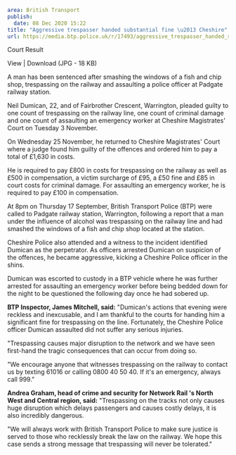 ```yaml
area: British Transport
publish:
  date: 08 Dec 2020 15:22
title: "Aggressive trespasser handed substantial fine \u2013 Cheshire"
url: https://media.btp.police.uk/r/17493/aggressive_trespasser_handed_substantial_fine___c
```

Court Result

View | Download (JPG - 18 KB)

A man has been sentenced after smashing the windows of a fish and chip shop, trespassing on the railway and assaulting a police officer at Padgate railway station.

Neil Dumican, 22, and of Fairbrother Crescent, Warrington, pleaded guilty to one count of trespassing on the railway line, one count of criminal damage and one count of assaulting an emergency worker at Cheshire Magistrates' Court on Tuesday 3 November.

On Wednesday 25 November, he returned to Cheshire Magistrates' Court where a judge found him guilty of the offences and ordered him to pay a total of £1,630 in costs.

He is required to pay £800 in costs for trespassing on the railway as well as £500 in compensation, a victim surcharge of £95, a £50 fine and £85 in court costs for criminal damage. For assaulting an emergency worker, he is required to pay £100 in compensation.

At 8pm on Thursday 17 September, British Transport Police (BTP) were called to Padgate railway station, Warrington, following a report that a man under the influence of alcohol was trespassing on the railway line and had smashed the windows of a fish and chip shop located at the station.

Cheshire Police also attended and a witness to the incident identified Dumican as the perpetrator. As officers arrested Dumican on suspicion of the offences, he became aggressive, kicking a Cheshire Police officer in the shins.

Dumican was escorted to custody in a BTP vehicle where he was further arrested for assaulting an emergency worker before being bedded down for the night to be questioned the following day once he had sobered up.

**BTP Inspector, James Mitchell, said:** "Dumican's actions that evening were reckless and inexcusable, and I am thankful to the courts for handing him a significant fine for trespassing on the line. Fortunately, the Cheshire Police officer Dumican assaulted did not suffer any serious injuries.

"Trespassing causes major disruption to the network and we have seen first-hand the tragic consequences that can occur from doing so.

"We encourage anyone that witnesses trespassing on the railway to contact us by texting 61016 or calling 0800 40 50 40. If it's an emergency, always call 999."

**Andrea Graham, head of crime and security for Network Rail 's North West and Central region, said:** "Trespassing on the tracks not only causes huge disruption which delays passengers and causes costly delays, it is also incredibly dangerous.

"We will always work with British Transport Police to make sure justice is served to those who recklessly break the law on the railway. We hope this case sends a strong message that trespassing will never be tolerated."
